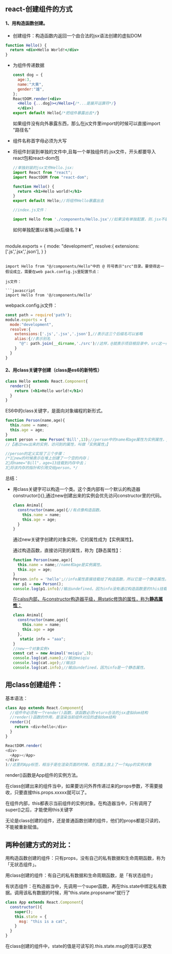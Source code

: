 ## react-创建组件的方式

#### 1、用构造函数创建。

- 创建组件：构造函数内返回一个由合法的jsx语法创建的虚拟DOM

```jsx
function Hello() {
  return <div>Hello World!</div>
}
```

- 为组件传递数据

  ```jsx
  const dog = {
    age:3,
    name:"大黄",
    gender:"雄",
  };
  ReactDOM.render(<div>
    <Hello {...dog}></Hello>{/*...是展开运算符*/}
    </div>)
  export default Hello{/*把组件暴露出去*/}
  ```

  如果组件没有向外暴露东西，那么在js文件里import的时候可以直接import "路径名"

- 组件名称首字母必须为大写

- 将组件封装到单独的文件中,且每一个单独组件的.jsx文件，开头都要导入react包和react-dom包

  ```jsx
  //单独封装的jsx文件Hello.jsx:
  import React from "react";
  import ReactDOM from "react-dom";
  
  function Hello() {
    return <h1>Hello world!</h1>
  }
  export default Hello;//将组件Hello暴露出去
  ```

  ```jsx
  //index.js文件：
  
  import Hello from './components/Hello.jsx'//如果没有单独配置，则.jsx不能省略
  ```

  如何单独配置以省略.jsx后缀名？⬇️

  ```javascript
module.exports = {
    mode: "development",
    resolve:{
      extensions: ['.js','.jsx','.json'],
    }
  }
  ```
  
import Hello from "@/components/Hello"中的 @ 符号表示"src"目录。要使得这一假设成立，需要在web pack.config.js里配置节点：
  
  js文件：
  
  ```javascript
  import Hello from '@/components/Hello'
  ```
  
  webpack.config.js文件：
  
  ```javascript
  const path = require('path');
  module.exports = {
    mode:"development",
    resolve:{
      extensions:['.js','.jsx','.json'],//表示这三个后缀名可以省略
      alias:{//表示别名
        "@": path.join(__dirname,'./src')//这样，@就表示项目根目录中，src这一层路径。__dirname表示项目根目录。如此拼接得到的是绝对路径。
      }
    }
  }
  ```
  
  
  
  #### 2、用class关键字创建（class是es6的新特性）
  
  ```jsx
  class Hello extends React.Component{
    render(){
      return (<h1>Hello world!</h1>)
    }
  }
  ```
  
  ES6中的class关键字，是面向对象编程的新形式。
  
  ```javascript
  function Person(name,age){
    this.name = name;
    this.age = age;
  }
  const person = new Person('Bill',13);//person中的name和age属性为实例属性，person是Person的一个对象实例.
  //【通过new出来的实例，访问到的属性，叫做「实例属性」】
  
  //person的定义实现了三个步骤：
  /*1⃣️new的时候表示在堆上创建了一个空的内存；
  2⃣️将name="Bill"，age=13挂载到内存中去；
  3⃣️将该内存的指针和引用交给person。*/
  
  ```
  
  总结：
  
  - 用class关键字可以构造一个类。这个类内部有一个默认的构造器constructor(){},通过new创建出来的实例会优先访问constructor里的代码。
  
    ```JavaScript
    class Animal{
      constructor(name,age){//有点像构造函数。
        this.name = name;
        this.age = age;
      }
    }
    ```
  
    通过new关键字创建的对象实例，它的属性成为【实例属性】。
  
    通过构造函数，直接访问到的属性，称为【静态属性】：
  
    ```javascript
    function Person(name,age){
      this.name = name;//name和age是实例属性。
      this.age = age;
    }
    Person.info = 'hello';//info属性直接挂载给了构造函数，所以它是一个静态属性。
    var p1 = new Person();
    console.log(p1.info)//输出undefined。因为info没有通过构造函数里的this挂载到内存中去，所以new出来的person实例访问不到info属性。
    ```
  
    <u>在calss内部，与constructor构造器平级，用static修饰的属性，称为**静态属性：</u>**
  
    ```javascript
    class Animal{
      constructor(name,age){
        this.name = name;
        this.age = age
      },
       static info = "aaa";
    }
    //new一个对象实例⬇️
    const cat = new Animal('meiqiu',3);
    console.log(cat.name);//输出meiqiu
    console.log(cat.age);//输出3
    console.log(cat.info);//输出undefined，因为info是一个静态属性。
    ```

## **用class创建组件：**

基本语法：

```javascript
class App extends React.Component{
  //组件中必须有一个render()函数，该函数必须return合法的jsx虚拟dom结构
  //render()函数的作用，是渲染当前组件对应的虚拟dom结构
  render(){
    return <div>hello</div>
  }
}

ReactDOM.render(
<div>
  <App></App>
</div>
)//这里的App标签，相当于是在渲染页面的时候，在页面上放上了一个App的实例对象
```

render()函数是App组件的实例方法。

在class创建出来的组件当中，如果要访问外界传递过来的props参数，不需要接收，只要直接this.props.xxxxx就可以了。

在组件内部，this都表示当前组件的实例对象。在构造器当中，只有调用了super()之后，才能使用this关键字

无论是class创建的组件，还是普通函数创建的组件，他们的props都是只读的，不能被重新赋值。

## 两种创建方式的对比：

用构造函数创建的组件：只有props，没有自己的私有数据和生命周期函数，称为「无状态组件」。

用class创建的组件：有自己的私有数据和生命周期函数，是「有状态组件」

有状态组件：在构造器当中，先调用一个super函数，再在this.state中绑定私有数据。调用该私有数据的时候，用"this.state.propsname"就行了

```javascript
class App extends React.Component{
  constructor(){
    super();
    this.state = {
      msg: "this is a cat",
    }
  }
}
```

在class创建的组件中，state的值是可读写的.this.state.msg的值可以更改